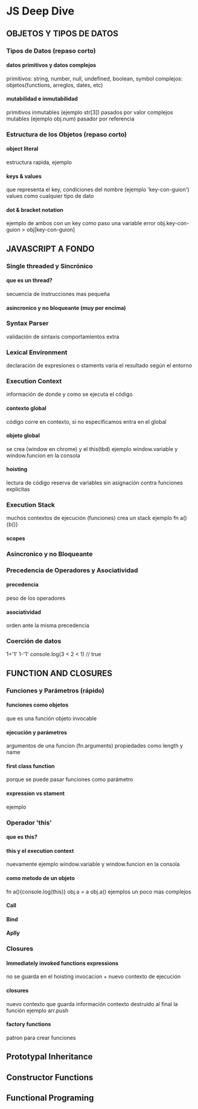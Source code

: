 # JS Deep Dive

## OBJETOS Y TIPOS DE DATOS

### Tipos de Datos (repaso corto)

#### datos primitivos y datos complejos
  
  primitivos: string, number, null, undefined, boolean, symbol
  complejos: objetos(functions, arreglos, dates, etc)

#### mutabilidad e inmutabilidad

  primitivos inmutables (ejemplo str[3]) pasados por valor
  complejos mutables (ejemplo obj.num) pasador por referencia

### Estructura de los Objetos (repaso corto)

#### object literal

  estructura rapida, ejemplo

#### keys & values

  que representa el key, condiciones del nombre (ejemplo 'key-con-guion')
  values como cualquier tipo de dato

#### dot & bracket notation 

  ejemplo de ambos con un key
  como paso una variable
  error obj.key-con-guion > obj[key-con-guion]

## JAVASCRIPT A FONDO

### Single threaded y Sincrónico

#### que es un thread?

  secuencia de instrucciones mas pequeña

#### asincronico y no bloqueante (muy por encima)

### Syntax Parser 

  validación de sintaxis
  comportamientos extra

### Lexical Environment

 declaración de expresiones o staments varia el resultado según el entorno

### Execution Context
  
  información de donde y como se ejecuta el código

#### contexto global

  código corre en contexto, si no especificamos entra en el global

#### objeto global

  se crea (window en chrome) y el this(tbd)
  ejemplo window.variable y window.funcion en la consola

#### hoisting

  lectura de código
  reserva de variables sin asignación contra funciones explicitas

### Execution Stack

  muchos contextos de ejecución (funciones) crea un stack
  ejemplo fn a(){b()}

#### scopes

### Asincronico y no Bloqueante

### Precedencia de Operadores y Asociatividad

#### precedencia
  
  peso de los operadores

#### asociatividad

  orden ante la misma precedencia

### Coerción de datos

  1+'1'
  1-'1'
  console.log(3 < 2 < 1) // true

## FUNCTION AND CLOSURES

### Funciones y Parámetros (rápido)

#### funciones como objetos

  que es una función
  objeto invocable

#### ejecución y parámetros

  argumentos de una funcion (fn.arguments)
  propiedades como length y name

#### first class function

  porque se puede pasar funciones como parámetro

#### expression vs stament

  ejemplo

### Operador 'this'

#### que es this?

#### this y el execution context

  nuevamente ejemplo window.variable y window.funcion en la consola

#### como metodo de un objeto

  fn a(){console.log(this)}
  obj.a = a
  obj.a()
  ejemplos un poco mas complejos

#### Call

#### Bind

#### Aplly

### Closures

#### Immediately invoked functions expressions

  no se guarda en el hoisting
  invocacion + nuevo contexto de ejecución 

#### closures

  nuevo contexto que guarda información
  contexto destruido al final la función
  ejemplo arr.push

#### factory functions

  patron para crear funciones

## Prototypal Inheritance

## Constructor Functions

## Functional Programing
